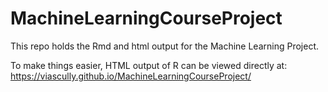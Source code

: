 # MachineLearningCourseProject

This repo holds the Rmd and html output for the Machine Learning Project.

To make things easier, HTML output of R can be viewed directly at:
https://viascully.github.io/MachineLearningCourseProject/
